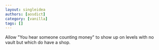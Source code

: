 ```yaml
---
layout: singleidea
authors: [aosdict]
category: [vanilla]
tags: []
---
```

Allow "You hear someone counting money" to show up on levels with no vault but which do have a shop.
